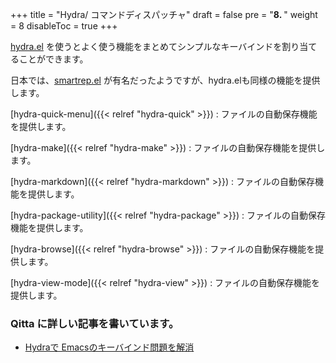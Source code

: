 +++
title = "Hydra/ コマンドディスパッチャ"
draft = false
pre = "<b>8. </b>"
weight = 8
disableToc = true
+++

[hydra.el](https://github.com/abo-abo/hydra) を使うとよく使う機能をまとめてシンプルなキーバインドを割り当てることができます。

日本では、[smartrep.el](http://sheephead.homelinux.org/2011/12/19/6930/) が有名だったようですが、hydra.elも同様の機能を提供します。

[hydra-quick-menu]({{< relref "hydra-quick" >}})
: ファイルの自動保存機能を提供します。

[hydra-make]({{< relref "hydra-make" >}})
: ファイルの自動保存機能を提供します。

[hydra-markdown]({{< relref "hydra-markdown" >}})
: ファイルの自動保存機能を提供します。

[hydra-package-utility]({{< relref "hydra-package" >}})
: ファイルの自動保存機能を提供します。

[hydra-browse]({{< relref "hydra-browse" >}})
: ファイルの自動保存機能を提供します。

[hydra-view-mode]({{< relref "hydra-view" >}})
: ファイルの自動保存機能を提供します。



### Qitta に詳しい記事を書いています。

* [Hydraで Emacsのキーバインド問題を解消](https://qiita.com/minoruGH/items/3776090fba46b1f9c228)
